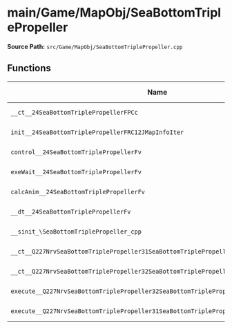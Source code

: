 # main/Game/MapObj/SeaBottomTriplePropeller

**Source Path:** `src/Game/MapObj/SeaBottomTriplePropeller.cpp`

## Functions

| Name | Address | Match % |
|------|---------|---------|
| `__ct__24SeaBottomTriplePropellerFPCc` | `0x80222D44` | :x: (0.0%) |
| `init__24SeaBottomTriplePropellerFRC12JMapInfoIter` | `0x80222DA8` | :x: (0.0%) |
| `control__24SeaBottomTriplePropellerFv` | `0x80222FBC` | :x: (0.0%) |
| `exeWait__24SeaBottomTriplePropellerFv` | `0x80222FC4` | :x: (0.0%) |
| `calcAnim__24SeaBottomTriplePropellerFv` | `0x80223048` | :x: (0.0%) |
| `__dt__24SeaBottomTriplePropellerFv` | `0x8022309C` | :x: (0.0%) |
| `__sinit_\SeaBottomTriplePropeller_cpp` | `0x802230F8` | :x: (0.0%) |
| `__ct__Q227NrvSeaBottomTriplePropeller31SeaBottomTriplePropellerNrvWaitFv` | `0x80223124` | :x: (0.0%) |
| `__ct__Q227NrvSeaBottomTriplePropeller32SeaBottomTriplePropellerNrvBreakFv` | `0x80223134` | :x: (0.0%) |
| `execute__Q227NrvSeaBottomTriplePropeller32SeaBottomTriplePropellerNrvBreakCFP5Spine` | `0x80223144` | :x: (0.0%) |
| `execute__Q227NrvSeaBottomTriplePropeller31SeaBottomTriplePropellerNrvWaitCFP5Spine` | `0x80223158` | :x: (0.0%) |